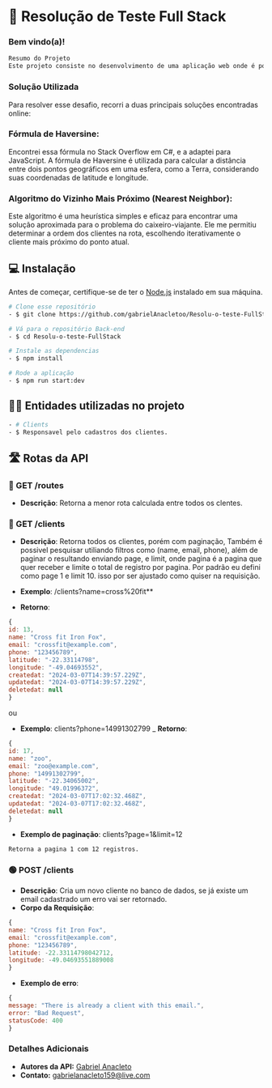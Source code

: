 # 🚀 Resolução de Teste Full Stack
 ### Bem vindo(a)!
 ```bash
Resumo do Projeto
Este projeto consiste no desenvolvimento de uma aplicação web onde é possível cadastrar clientes com suas coordenadas geográficas (latitude e longitude) e, em seguida, calcular a menor rota possível entre esses clientes, retornando ao ponto inicial.
```

### Solução Utilizada

Para resolver esse desafio, recorri a duas principais soluções encontradas online:
### Fórmula de Haversine: 
Encontrei essa fórmula no Stack Overflow em C#, e a adaptei para JavaScript. A fórmula de Haversine é utilizada para calcular a distância entre dois pontos geográficos em uma esfera, como a Terra, considerando suas coordenadas de latitude e longitude.

### Algoritmo do Vizinho Mais Próximo (Nearest Neighbor): 
Este algoritmo é uma heurística simples e eficaz para encontrar uma solução aproximada para o problema do caixeiro-viajante. Ele me permitiu determinar a ordem dos clientes na rota, escolhendo iterativamente o cliente mais próximo do ponto atual.

## 💻 Instalação

Antes de começar, certifique-se de ter o [Node.js](https://nodejs.org/) instalado em sua máquina.
```bash
# Clone esse repositório
- $ git clone https://github.com/gabrielAnacletoo/Resolu-o-teste-FullStack

# Vá para o repositório Back-end
- $ cd Resolu-o-teste-FullStack

# Instale as dependencias
- $ npm install

# Rode a aplicação
- $ npm run start:dev
```
## 👨‍💻 Entidades utilizadas no projeto
```bash
- # Clients
- $ Responsavel pelo cadastros dos clientes.

```


## 🛣️ Rotas da API

### 🔵 GET /routes
- **Descrição**: Retorna a menor rota calculada entre todos os clentes.

### 🔵 GET /clients
- **Descrição**: Retorna todos os clientes, porém com paginação, Também é possivel pesquisar utiliando filtros como (name, email, phone), além de paginar o resultando enviando page, e limit, onde pagina é a pagina que quer receber e limite o total de registro por pagina. Por padrão eu defini como page 1 e limit 10. isso por ser ajustado como quiser na requisição. 

- **Exemplo**:
/clients?name=cross%20fit**
- **Retorno**:
```javascript
{
id: 13,
name: "Cross fit Iron Fox",
email: "crossfit@example.com",
phone: "123456789",
latitude: "-22.33114798",
longitude: "-49.04693552",
createdat: "2024-03-07T14:39:57.229Z",
updatedat: "2024-03-07T14:39:57.229Z",
deletedat: null
}
```
ou 

- **Exemplo**:
clients?phone=14991302799
_ **Retorno**:
```javascript
{
id: 17,
name: "zoo",
email: "zoo@example.com",
phone: "14991302799",
latitude: "-22.34065002",
longitude: "49.01996372",
createdat: "2024-03-07T17:02:32.468Z",
updatedat: "2024-03-07T17:02:32.468Z",
deletedat: null
}
```

- **Exemplo de paginação**:
clients?page=1&limit=12

```
Retorna a pagina 1 com 12 registros.
```


### 🟢 POST /clients
- **Descrição**: Cria um novo cliente no banco de dados, se já existe um email cadastrado um erro vai ser retornado.
- **Corpo da Requisição**:
```javascript
{
name: "Cross fit Iron Fox",
email: "crossfit@example.com",
phone: "123456789",
latitude: -22.33114798042712,
longitude: -49.04693551889008
}
```

- **Exemplo de erro**: 

```javascript
{
message: "There is already a client with this email.",
error: "Bad Request",
statusCode: 400
}
```



### Detalhes Adicionais
- **Autores da API:** [Gabriel Anacleto](https://www.linkedin.com/in/gabriel-anacletoo/)  
- **Contato:** gabrielanacleto159@live.com
